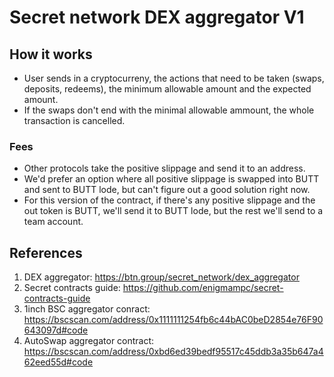 # Secret network DEX aggregator V1

## How it works
* User sends in a cryptocurreny, the actions that need to be taken (swaps, deposits, redeems), the minimum allowable amount and the expected amount.
* If the swaps don't end with the minimal allowable ammount, the whole transaction is cancelled.

### Fees
* Other protocols take the positive slippage and send it to an address.
* We'd prefer an option where all positive slippage is swapped into BUTT and sent to BUTT lode, but can't figure out a good solution right now.
* For this version of the contract, if there's any positive slippage and the out token is BUTT, we'll send it to BUTT lode, but the rest we'll send to a team account.

## References
1. DEX aggregator: https://btn.group/secret_network/dex_aggregator
2. Secret contracts guide: https://github.com/enigmampc/secret-contracts-guide
3. 1inch BSC aggregator conract: https://bscscan.com/address/0x1111111254fb6c44bAC0beD2854e76F90643097d#code
4. AutoSwap aggregator contract: https://bscscan.com/address/0xbd6ed39bedf95517c45ddb3a35b647a462eed55d#code
